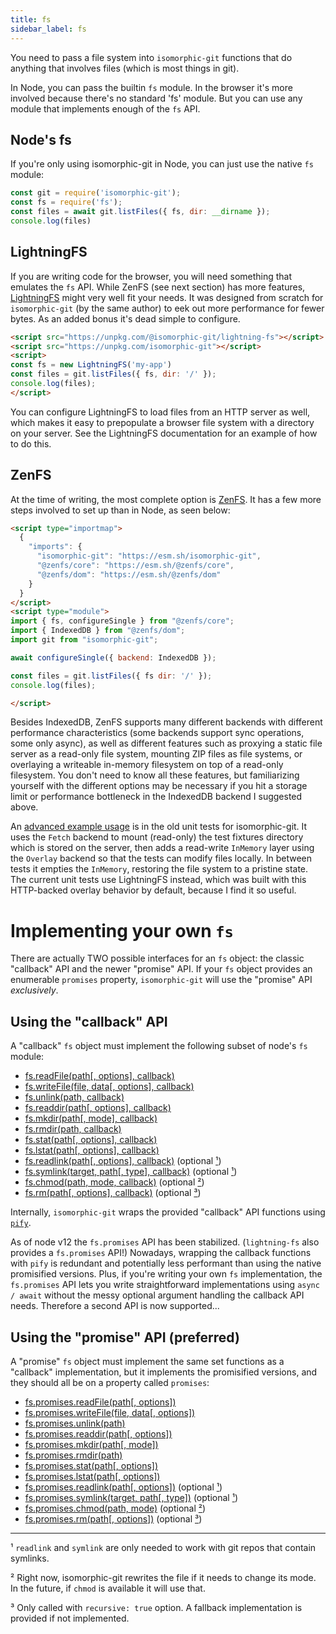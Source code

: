 ```yaml
---
title: fs
sidebar_label: fs
---
```


You need to pass a file system into `isomorphic-git` functions that do anything that involves files (which is most things in git).

In Node, you can pass the builtin `fs` module.
In the browser it's more involved because there's no standard 'fs' module.
But you can use any module that implements enough of the `fs` API.


## Node's fs

If you're only using isomorphic-git in Node, you can just use the native `fs` module:

```js
const git = require('isomorphic-git');
const fs = require('fs');
const files = await git.listFiles({ fs, dir: __dirname });
console.log(files)
```

## LightningFS

If you are writing code for the browser, you will need something that emulates the `fs` API.
While ZenFS (see next section) has more features, [LightningFS](https://github.com/isomorphic-git/lightning-fs) might very well fit your needs.
It was designed from scratch for `isomorphic-git` (by the same author) to eek out more performance
for fewer bytes. As an added bonus it's dead simple to configure.

```html
<script src="https://unpkg.com/@isomorphic-git/lightning-fs"></script>
<script src="https://unpkg.com/isomorphic-git"></script>
<script>
const fs = new LightningFS('my-app')
const files = git.listFiles({ fs, dir: '/' });
console.log(files);
</script>
```

You can configure LightningFS to load files from an HTTP server as well, which makes it easy to prepopulate a browser file system
with a directory on your server. See the LightningFS documentation for an example of how to do this.

## ZenFS

At the time of writing, the most complete option is [ZenFS](https://github.com/zen-fs/core).
It has a few more steps involved to set up than in Node, as seen below:

```html
<script type="importmap">
  {
    "imports": {
      "isomorphic-git": "https://esm.sh/isomorphic-git",
      "@zenfs/core": "https://esm.sh/@zenfs/core",
      "@zenfs/dom": "https://esm.sh/@zenfs/dom"
    }
  }
</script>
<script type="module">
import { fs, configureSingle } from "@zenfs/core";
import { IndexedDB } from "@zenfs/dom";
import git from "isomorphic-git";

await configureSingle({ backend: IndexedDB });

const files = git.listFiles({ fs dir: '/' });
console.log(files);

</script>
```

Besides IndexedDB, ZenFS supports many different backends with different performance characteristics (some backends support sync operations, some only async), as well as different features such as proxying a static file server as a read-only file system, mounting ZIP files as file systems, or overlaying a writeable in-memory filesystem on top of a read-only filesystem.
You don't need to know all these features, but familiarizing yourself with the different options may be necessary if you hit a storage limit or performance bottleneck in the IndexedDB backend I suggested above.

An [advanced example usage](https://github.com/isomorphic-git/isomorphic-git/blob/53f2e909030adb1c6ae855b14f3a2474ca93ce71/__tests__/__helpers__/FixtureFS.js#L12) is in the old unit tests for isomorphic-git.
It uses the `Fetch` backend to mount (read-only) the test fixtures directory which is stored on the server, then adds a read-write `InMemory` layer using the `Overlay` backend so that the tests can modify files locally.
In between tests it empties the `InMemory`, restoring the file system to a pristine state.
The current unit tests use LightningFS instead, which was built with this HTTP-backed overlay behavior by default, because I find it so useful.


# Implementing your own `fs`

There are actually TWO possible interfaces for an `fs` object: the classic "callback" API and the newer "promise" API. If your `fs` object provides an enumerable `promises` property, `isomorphic-git` will use the "promise" API _exclusively_.

## Using the "callback" API

A "callback" `fs` object must implement the following subset of node's `fs` module:

  - [fs.readFile(path[, options], callback)](https://nodejs.org/api/fs.html#fs_fs_readfile_path_options_callback)
  - [fs.writeFile(file, data[, options], callback)](https://nodejs.org/api/fs.html#fs_fs_writefile_file_data_options_callback)
  - [fs.unlink(path, callback)](https://nodejs.org/api/fs.html#fs_fs_unlink_path_callback)
  - [fs.readdir(path[, options], callback)](https://nodejs.org/api/fs.html#fs_fs_readdir_path_options_callback)
  - [fs.mkdir(path[, mode], callback)](https://nodejs.org/api/fs.html#fs_fs_mkdir_path_mode_callback)
  - [fs.rmdir(path, callback)](https://nodejs.org/api/fs.html#fs_fs_rmdir_path_callback)
  - [fs.stat(path[, options], callback)](https://nodejs.org/api/fs.html#fs_fs_stat_path_options_callback)
  - [fs.lstat(path[, options], callback)](https://nodejs.org/api/fs.html#fs_fs_lstat_path_options_callback)
  - [fs.readlink(path[, options], callback)](https://nodejs.org/api/fs.html#fs_fs_readlink_path_options_callback) (optional [¹](#footnote-1))
  - [fs.symlink(target, path[, type], callback)](https://nodejs.org/api/fs.html#fs_fs_symlink_target_path_type_callback) (optional [¹](#footnote-1))
  - [fs.chmod(path, mode, callback)](https://nodejs.org/api/fs.html#fs_fs_chmod_path_mode_callback) (optional [²](#footnote-2))
  - [fs.rm(path[, options], callback)](https://nodejs.org/api/fs.html#fs_fs_rm_path_options_callback) (optional [³](#footnote-3))

Internally, `isomorphic-git` wraps the provided "callback" API functions using [`pify`](https://www.npmjs.com/package/pify).

As of node v12 the `fs.promises` API has been stabilized. (`lightning-fs` also provides a `fs.promises` API!) Nowadays, wrapping the callback functions
with `pify` is redundant and potentially less performant than using the native promisified versions. Plus, if you're writing your own `fs` implementation,
the `fs.promises` API lets you write straightforward implementations using `async / await` without the messy optional argument handling the callback API needs.
Therefore a second API is now supported...

## Using the "promise" API (preferred)

A "promise" `fs` object must implement the same set functions as a "callback" implementation, but it implements the promisified versions, and they should all be on a property called `promises`:

  - [fs.promises.readFile(path[, options])](https://nodejs.org/api/fs.html#fs_fspromises_readfile_path_options)
  - [fs.promises.writeFile(file, data[, options])](https://nodejs.org/api/fs.html#fs_fspromises_writefile_file_data_options)
  - [fs.promises.unlink(path)](https://nodejs.org/api/fs.html#fs_fspromises_unlink_path)
  - [fs.promises.readdir(path[, options])](https://nodejs.org/api/fs.html#fs_fspromises_readdir_path_options)
  - [fs.promises.mkdir(path[, mode])](https://nodejs.org/api/fs.html#fs_fspromises_mkdir_path_options)
  - [fs.promises.rmdir(path)](https://nodejs.org/api/fs.html#fs_fspromises_rmdir_path)
  - [fs.promises.stat(path[, options])](https://nodejs.org/api/fs.html#fs_fspromises_stat_path_options)
  - [fs.promises.lstat(path[, options])](https://nodejs.org/api/fs.html#fs_fspromises_lstat_path_options)
  - [fs.promises.readlink(path[, options])](https://nodejs.org/api/fs.html#fs_fspromises_readlink_path_options) (optional [¹](#footnote-1))
  - [fs.promises.symlink(target, path[, type])](https://nodejs.org/api/fs.html#fs_fspromises_symlink_target_path_type) (optional [¹](#footnote-1))
  - [fs.promises.chmod(path, mode)](https://nodejs.org/api/fs.html#fs_fspromises_chmod_path_mode) (optional [²](#footnote-2))
  - [fs.promises.rm(path[, options])](https://nodejs.org/api/fs.html#fs_fspromises_rm_path_options) (optional [³](#footnote-3))

---

<a id="footnote-1">¹</a> `readlink` and `symlink` are only needed to work with git repos that contain symlinks.

<a id="footnote-2">²</a> Right now, isomorphic-git rewrites the file if it needs to change its mode. In the future, if `chmod` is available it will use that.

<a id="footnote-3">³</a> Only called with `recursive: true` option. A fallback implementation is provided if not implemented.
